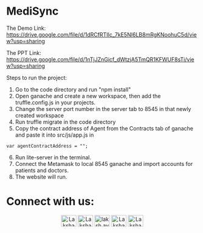 # MediSync

The Demo Link: https://drive.google.com/file/d/1dRCfRTIIc_7kE5NI6LB8mRgKNoohuC5d/view?usp=sharing

The PPT Link: https://drive.google.com/file/d/1nTjJZnGicf_dWtzjA5TmQR1KFWUF8sTi/view?usp=sharing

Steps to run the project:

1. Go to the code directory and run "npm install"
2. Open ganache	and create a new workspace, then add the truffle.config.js in your projects.
3. Change the server port number in the server tab to 8545 in that newly created workspace
4. Run truffle migrate in the code directory
5. Copy the contract address of Agent from the Contracts tab of ganache and paste it into src/js/app.js in 

```var agentContractAddress = "";```

6. Run lite-server in the terminal.
7. Connect the Metamask to local 8545 ganache and import accounts for patients and doctors.
8. The website will run.

# Connect with us:

<p align="center">
  <a href="https://www.linkedin.com/in/lakshaysk106" target="_blank"><img align="center"
      src="https://raw.githubusercontent.com/rahuldkjain/github-profile-readme-generator/master/src/images/icons/Social/linked-in-alt.svg"
      alt="Lakshay" height="30" width="40" /></a>
 <a href="https://twitter.com/lakshay123401" target="_blank"><img align="center"
      src="https://raw.githubusercontent.com/rahuldkjain/github-profile-readme-generator/master/src/images/icons/Social/twitter.svg"
      alt="Lakshay" height="30" width="40" /></a>
  <a href="https://instagram.com/laksh.ay_" target="_blank"><img align="center"
      src="https://raw.githubusercontent.com/rahuldkjain/github-profile-readme-generator/master/src/images/icons/Social/instagram.svg"
      alt="laksh.ay_" height="30" width="40" /></a>
  <a href="https://discord.com/users/Lakshay%E2%97%A5%E2%96%B6_%E2%97%80%E2%97%A4#4372" target="_blank"><img align="center"
      src="https://raw.githubusercontent.com/rahuldkjain/github-profile-readme-generator/master/src/images/icons/Social/discord.svg"
      alt="Lakshay" height="30" width="40" /></a>
  <a href="#"><img align="center"
      src="https://cdn.worldvectorlogo.com/logos/telegram-1.svg"
      alt="Lakshay" height="30" width="40" /></a>
</p>
